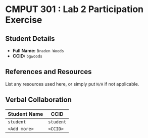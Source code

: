 # CMPUT 301 : Lab 2 Participation Exercise

## Student Details

- **Full Name:** `Braden Woods`
- **CCID:** `bgwoods`

## References and Resources

List any resources used here, or simply put `N/A` if not applicable.

## Verbal Collaboration

| Student Name | CCID      |
| ------------ | --------- |
| `student`    | `student` |
| `<Add more>` | `<CCID>`  |
